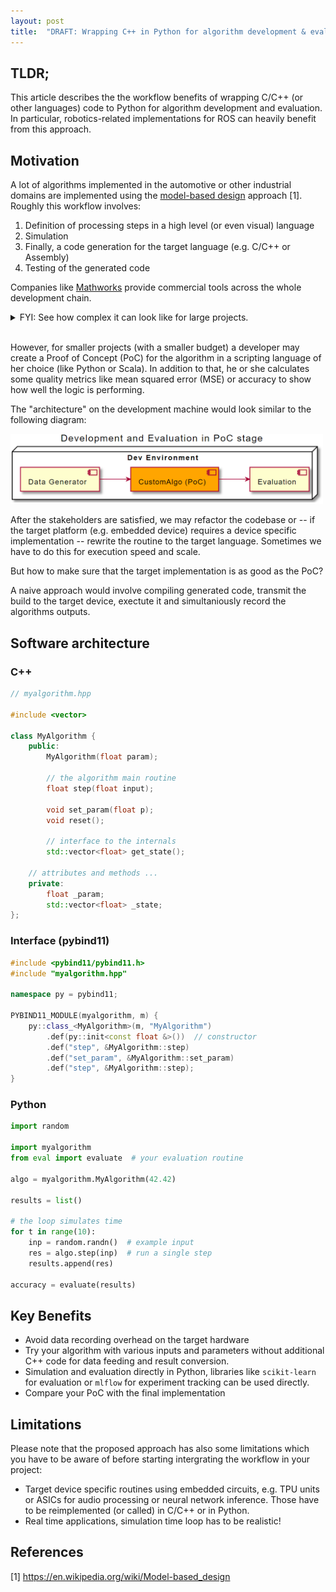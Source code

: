 ```yaml
---
layout: post
title:  "DRAFT: Wrapping C++ in Python for algorithm development & evaluation"
---
```


<!-- # Wrapping C++ code in Python for algorithm development & evaluation -->

## TLDR;

This article describes the the workflow benefits of wrapping C/C++ (or other languages) code to Python for algorithm development and evaluation. In particular, robotics-related implementations for ROS can heavily benefit from this approach.

## Motivation

A lot of algorithms implemented in the automotive or other industrial domains are implemented using the [model-based design](https://en.wikipedia.org/wiki/Model-based_design) approach [1]. Roughly this workflow involves:

1. Definition of processing steps in a high level (or even visual) language
2. Simulation
3. Finally, a code generation for the target language (e.g. C/C++ or Assembly)
4. Testing of the generated code

Companies like [Mathworks](https://de.mathworks.com/) provide commercial tools across the whole development chain.

<details> 
  <summary>FYI: See how complex it can look like for large projects.</summary>
A lot of modelling, testing and project management tools are used in context of a complex industry application:

<img src="https://www.embitel.com/wp-content/uploads/Model-Based-Development-V-process.png"/>

Image credits by Embitel, 2019.
</details>

<br/>

However, for smaller projects (with a smaller budget) a developer may create a Proof of Concept (PoC) for the algorithm in a scripting language of her choice (like Python or Scala). In addition to that, he or she calculates some quality metrics like mean squared error (MSE) or accuracy to show how well the logic is performing.

The "architecture" on the development machine would look similar to the following diagram:

<img src="assets/blog/poc-arch.png" alt="me" width="500"/>

After the stakeholders are satisfied, we may refactor the codebase or -- if the target platform (e.g. embedded device) requires a device specific implementation -- rewrite the routine to the target language. Sometimes we have to do this for execution speed and scale.

But how to make sure that the target implementation is as good as the PoC?

A naive approach would involve compiling generated code, transmit the build to the target device, exectute it and simultaniously record the algorithms outputs.

## Software architecture

### C++

```cpp
// myalgorithm.hpp

#include <vector>

class MyAlgorithm {
    public:
        MyAlgorithm(float param);

        // the algorithm main routine
        float step(float input);

        void set_param(float p);
        void reset();

        // interface to the internals
        std::vector<float> get_state();

    // attributes and methods ...
    private:
        float _param;
        std::vector<float> _state;
};
```

### Interface (pybind11)

```cpp
#include <pybind11/pybind11.h>
#include "myalgorithm.hpp"

namespace py = pybind11;

PYBIND11_MODULE(myalgorithm, m) {
    py::class_<MyAlgorithm>(m, "MyAlgorithm")
        .def(py::init<const float &>())  // constructor
        .def("step", &MyAlgorithm::step)
        .def("set_param", &MyAlgorithm::set_param)
        .def("step", &MyAlgorithm::step);
}
```

### Python

```python
import random

import myalgorithm
from eval import evaluate  # your evaluation routine

algo = myalgorithm.MyAlgorithm(42.42)

results = list()

# the loop simulates time
for t in range(10):
    inp = random.randn()  # example input
    res = algo.step(inp)  # run a single step
    results.append(res)

accuracy = evaluate(results)
```

## Key Benefits

- Avoid data recording overhead on the target hardware
- Try your algorithm with various inputs and parameters without additional C++ code for data feeding and result conversion.
- Simulation and evaluation directly in Python, libraries like `scikit-learn` for evaluation or `mlflow` for experiment tracking can be used directly.
- Compare your PoC with the final implementation

## Limitations

Please note that the proposed approach has also some limitations which you have to be aware of before starting intergrating the workflow in your project:

- Target device specific routines using embedded circuits, e.g. TPU units or ASICs for audio processing or neural network inference. Those have to be reimplemented (or called) in C/C++ or in Python.
- Real time applications, simulation time loop has to be realistic!

## References

[1] https://en.wikipedia.org/wiki/Model-based_design

